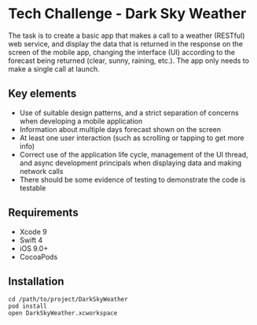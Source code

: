 # Tech Challenge - Dark Sky Weather
The task is to create a basic app that makes a call to a weather (RESTful) web service, and display the data that is returned in the response on the screen of the mobile app, changing the interface (UI) according to the forecast being returned (clear, sunny, raining, etc.). The app only needs to make a single call at launch.

## Key elements

- Use of suitable design patterns, and a strict separation of concerns when developing a mobile application
- Information about multiple days forecast shown on the screen
- At least one user interaction (such as scrolling or tapping to get more info)
- Correct use of the application life cycle, management of the UI thread, and async development principals when displaying data and making network calls
- There should be some evidence of testing to demonstrate the code is testable



## Requirements

- Xcode 9
- Swift 4
- iOS 9.0+ 
- CocoaPods



## Installation

```
cd /path/to/project/DarkSkyWeather
pod install
open DarkSkyWeather.xcworkspace
```

